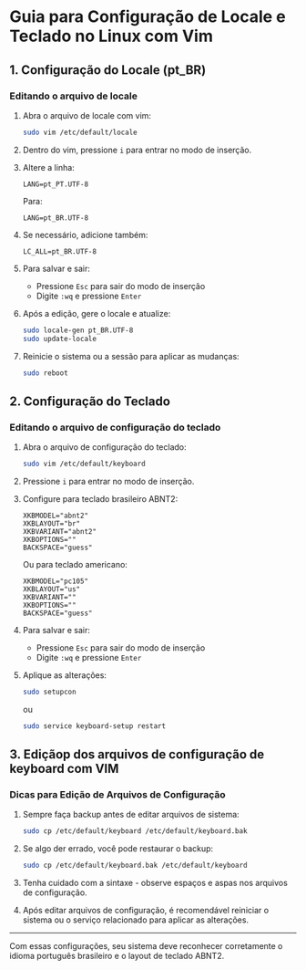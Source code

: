 # Guia para Configuração de Locale e Teclado no Linux com Vim

## 1. Configuração do Locale (pt_BR)

### Editando o arquivo de locale

1. Abra o arquivo de locale com vim:
   ```bash
   sudo vim /etc/default/locale
   ```

2. Dentro do vim, pressione `i` para entrar no modo de inserção.

3. Altere a linha:
   ```
   LANG=pt_PT.UTF-8
   ```
   
   Para:
   ```
   LANG=pt_BR.UTF-8
   ```

4. Se necessário, adicione também:
   ```
   LC_ALL=pt_BR.UTF-8
   ```

5. Para salvar e sair:
   - Pressione `Esc` para sair do modo de inserção
   - Digite `:wq` e pressione `Enter`

6. Após a edição, gere o locale e atualize:
   ```bash
   sudo locale-gen pt_BR.UTF-8
   sudo update-locale
   ```

7. Reinicie o sistema ou a sessão para aplicar as mudanças:
   ```bash
   sudo reboot
   ```

## 2. Configuração do Teclado

### Editando o arquivo de configuração do teclado

1. Abra o arquivo de configuração do teclado:
   ```bash
   sudo vim /etc/default/keyboard
   ```

2. Pressione `i` para entrar no modo de inserção.

3. Configure para teclado brasileiro ABNT2:
   ```
   XKBMODEL="abnt2"
   XKBLAYOUT="br"
   XKBVARIANT="abnt2"
   XKBOPTIONS=""
   BACKSPACE="guess"
   ```

   Ou para teclado americano:
   ```
   XKBMODEL="pc105"
   XKBLAYOUT="us"
   XKBVARIANT=""
   XKBOPTIONS=""
   BACKSPACE="guess"
   ```

4. Para salvar e sair:
   - Pressione `Esc` para sair do modo de inserção
   - Digite `:wq` e pressione `Enter`

5. Aplique as alterações:
   ```bash
   sudo setupcon
   ```
   ou
   ```bash
   sudo service keyboard-setup restart
   ```

## 3. Ediçãop dos arquivos de configuração de keyboard com VIM

### Dicas para Edição de Arquivos de Configuração

1. Sempre faça backup antes de editar arquivos de sistema:
   ```bash
   sudo cp /etc/default/keyboard /etc/default/keyboard.bak
   ```

2. Se algo der errado, você pode restaurar o backup:
   ```bash
   sudo cp /etc/default/keyboard.bak /etc/default/keyboard
   ```

3. Tenha cuidado com a sintaxe - observe espaços e aspas nos arquivos de configuração.

4. Após editar arquivos de configuração, é recomendável reiniciar o sistema ou o serviço relacionado para aplicar as alterações.

---

Com essas configurações, seu sistema deve reconhecer corretamente o idioma português brasileiro e o layout de teclado ABNT2.
